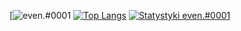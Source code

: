 [![even.#0001](https://github-readme-stats.vercel.app/api?username=montingo&show_icons=true&theme=gradient)
[![Top Langs](https://github-readme-stats.vercel.app/api/top-langs/?username=montingo&layout=compact)](https://github.com/anuraghazra/github-readme-stats)
[![Statystyki even.#0001](https://github-readme-stats.vercel.app/api/wakatime?username=montingo)](https://github.com/anuraghazra/github-readme-stats)
